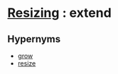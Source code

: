 # [Resizing][1] : extend

## Hypernyms

  - [grow](grow.md)
  - [resize](resize.md)

[1]: README.md
